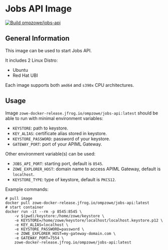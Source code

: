 # Jobs API Image

[![Build ompzowe/jobs-api](https://github.com/zowe/jobs/actions/workflows/jobs-api-images.yml/badge.svg)](https://github.com/zowe/jobs/actions/workflows/jobs-api-images.yml)

## General Information

This image can be used to start Jobs API.

It includes 2 Linux Distro:

- Ubuntu
- Red Hat UBI

Each image supports both `amd64` and `s390x` CPU architectures.

## Usage

Image `zowe-docker-release.jfrog.io/ompzowe/jobs-api:latest` should be able to run with minimal environment variables:

- `KEYSTORE`: path to keystore.
- `KEY_ALIAS`: certificate alias stored in keystore.
- `KEYSTORE_PASSWORD`: password of your keystore.
- `GATEWAY_PORT`: port of your APIML Gateway.

Other environment variable(s) can be used:

- `JOBS_API_PORT`: starting port, default is `8545`.
- `ZOWE_EXPLORER_HOST`: domain name to access APIML Gateway, default is `localhost`.
- `KEYSTORE_TYPE`: type of keystore, default is `PKCS12`.

Example commands:

```
# pull image
docker pull zowe-docker-release.jfrog.io/ompzowe/jobs-api:latest
# start container
docker run -it --rm -p 8545:8545 \
    -v $(pwd)/keystore:/home/zowe/keystore \
    -e KEYSTORE=/home/zowe/keystore/localhost/localhost.keystore.p12 \
    -e KEY_ALIAS=localhost \
    -e KEYSTORE_PASSWORD=password \
    -e ZOWE_EXPLORER_HOST=my-gateway-domain.com \
    -e GATEWAY_PORT=7554 \
    zowe-docker-release.jfrog.io/ompzowe/jobs-api:latest
```
